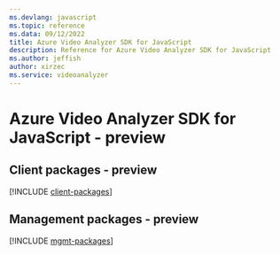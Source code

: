 ```yaml
---
ms.devlang: javascript
ms.topic: reference
ms.data: 09/12/2022
title: Azure Video Analyzer SDK for JavaScript
description: Reference for Azure Video Analyzer SDK for JavaScript
ms.author: jeffish
author: xirzec
ms.service: videoanalyzer
---
```

# Azure Video Analyzer SDK for JavaScript - preview

## Client packages - preview
[!INCLUDE [client-packages](video-analyzer-client-index.md)]
## Management packages - preview
[!INCLUDE [mgmt-packages](video-analyzer-mgmt-index.md)]